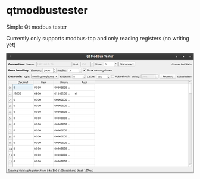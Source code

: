 # qtmodbustester
Simple Qt modbus tester

Currently only supports modbus-tcp and only reading registers (no writing yet)

![Screenshot](/screenshot.png)
